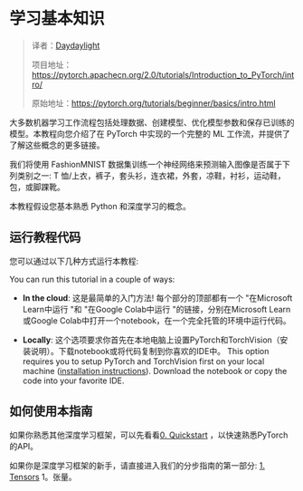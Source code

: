 # 学习基本知识

> 译者：[Daydaylight](https://github.com/Daydaylight)
>
> 项目地址：<https://pytorch.apachecn.org/2.0/tutorials/Introduction_to_PyTorch/intro/>
>
> 原始地址：<https://pytorch.org/tutorials/beginner/basics/intro.html>


大多数机器学习工作流程包括处理数据、创建模型、优化模型参数和保存已训练的模型。本教程向您介绍了在 PyTorch 中实现的一个完整的 ML 工作流，并提供了了解这些概念的更多链接。

我们将使用 FashionMNIST 数据集训练一个神经网络来预测输入图像是否属于下列类别之一: T 恤/上衣，裤子，套头衫，连衣裙，外套，凉鞋，衬衫，运动鞋，包，或脚踝靴。


本教程假设您基本熟悉 Python 和深度学习的概念。

## 运行教程代码


您可以通过以下几种方式运行本教程:

You can run this tutorial in a couple of ways:

- **In the cloud**: 这是最简单的入门方法! 每个部分的顶部都有一个 "在Microsoft Learn中运行 "和 "在Google Colab中运行 "的链接，分别在Microsoft Learn或Google Colab中打开一个notebook，在一个完全托管的环境中运行代码。

- **Locally**: 这个选项要求你首先在本地电脑上设置PyTorch和TorchVision（安装说明）。下载notebook或将代码复制到你喜欢的IDE中。
This option requires you to setup PyTorch and TorchVision first on your local machine ([installation instructions](https://pytorch.org/get-started/locally/)). Download the notebook or copy the code into your favorite IDE.


## 如何使用本指南 
如果你熟悉其他深度学习框架，可以先看看[0. Quickstart](quickstart_tutorial.html) ，以快速熟悉PyTorch的API。

如果你是深度学习框架的新手，请直接进入我们的分步指南的第一部分: [1. Tensors](tensor_tutorial.html) 1。张量。

